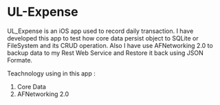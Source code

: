 UL-Expense
==========


UL_Expense is an iOS app used to record daily transaction. I have developed this app to test how core data persist object to SQLite or FileSystem and its CRUD operation. Also I have use AFNetworking 2.0 to backup data to my Rest Web Service and Restore it back using JSON Formate. 


Teachnology using in this app : 

1. Core Data
2. AFNetworking 2.0



